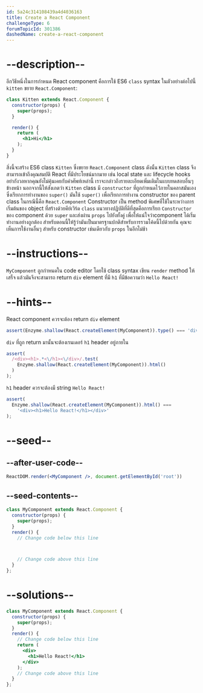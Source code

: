 ```yaml
---
id: 5a24c314108439a4d4036163
title: Create a React Component
challengeType: 6
forumTopicId: 301386
dashedName: create-a-react-component
---
```


# --description--

อีกวิธีหนึ่งในการกำหนด React component คือการใช้ ES6 `class` syntax ในตัวอย่างต่อไปนี้ `kitten` ขยาย `React.Component`:

```jsx
class Kitten extends React.Component {
  constructor(props) {
    super(props);
  }

  render() {
    return (
      <h1>Hi</h1>
    );
  }
}
```

สิ่งนี้จะสร้าง ES6 class `Kitten` ซึ่งขยาย `React.Component` class ดังนั้น `Kitten` class จึงสามารถเข้าถึงคุณสมบัติ React ที่มีประโยชน์มากมาย เช่น local state และ lifecycle hooks อย่ากังวลหากคุณยังไม่คุ้นเคยกับคำศัพท์เหล่านี้ เราจะกล่าวถึงรายละเอียดเพิ่มเติมในแบบทดสอบอื่นๆ ข้างหน้า นอกจากนี้ให้สังเกตว่า `Kitten` class มี `constructor` ที่ถูกกำหนดไว้ภายในคลาสมันเองซึ่งเรียกการทำงานของ `super()` มันใช้ `super()` เพื่อเรียกการทำงาน constructor ของ parent class ในกรณีนี้คือ `React.Component` Constructor เป็น method พิเศษที่ใช้ในระหว่างการเริ่มต้นของ object ที่สร้างด้วยคีย์เวิร์ด `class` แนวทางปฏิบัติที่ดีที่สุดคือการเรียก `Constructor` ของ component ด้วย `super` และส่งผ่าน `props` ไปยังทั้งคู่ เพื่อให้แน่ใจว่าcomponent ได้เริ่มทำงานอย่างถูกต้อง สำหรับตอนนี้ให้รู้ว่ามันเป็นมาตรฐานปกติสำหรับการรวมโค้ดนี้ไปด้วยกัน คุณจะเห็นการใช้งานอื่นๆ สำหรับ constructor เช่นเดียวกับ `props` ในอีกไม่ช้า

# --instructions--

`MyComponent` ถูกกำหนดใน code editor โดยใช้ class syntax เขียน `render` method ให้เสร็จ แล้วมันจึงจะสามารถ return `div` element ที่มี `h1` ที่มีข้อความว่า `Hello React!`

# --hints--

React component ควรจะต้อง return `div` element

```js
assert(Enzyme.shallow(React.createElement(MyComponent)).type() === 'div');
```

`div` ที่ถูก return มานั้นจะต้องเรนเดอร์ `h1` header อยู่ภายใน

```js
assert(
  /<div><h1>.*<\/h1><\/div>/.test(
    Enzyme.shallow(React.createElement(MyComponent)).html()
  )
);
```

`h1` header ควรจะต้องมี string `Hello React!`

```js
assert(
  Enzyme.shallow(React.createElement(MyComponent)).html() ===
    '<div><h1>Hello React!</h1></div>'
);
```

# --seed--

## --after-user-code--

```jsx
ReactDOM.render(<MyComponent />, document.getElementById('root'))
```

## --seed-contents--

```jsx
class MyComponent extends React.Component {
  constructor(props) {
    super(props);
  }
  render() {
    // Change code below this line



    // Change code above this line
  }
};
```

# --solutions--

```jsx
class MyComponent extends React.Component {
  constructor(props) {
    super(props);
  }
  render() {
    // Change code below this line
    return (
      <div>
        <h1>Hello React!</h1>
      </div>
    );
    // Change code above this line
  }
};
```
